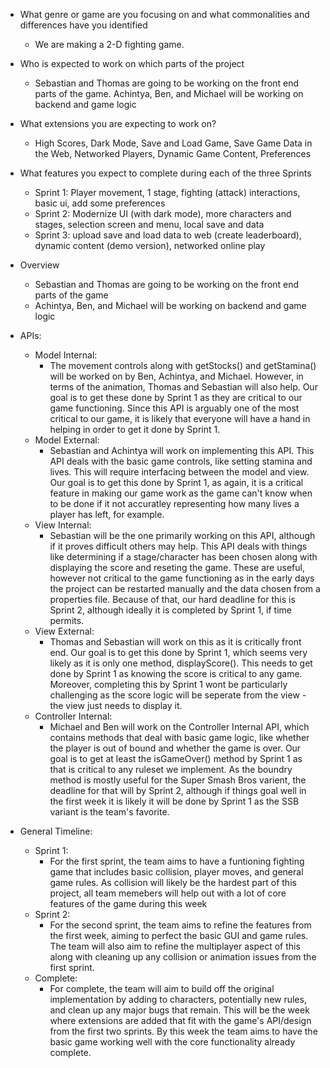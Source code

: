 * What genre or game are you focusing on and what commonalities and differences have you identified
    * We are making a 2-D fighting game. 
* Who is expected to work on which parts of the project
    * Sebastian and Thomas are going to be working on the front end parts of the game. Achintya, Ben, and Michael will be working on backend and game logic
* What extensions you are expecting to work on?
    * High Scores, Dark Mode, Save and Load Game, Save Game Data in the Web, Networked Players, Dynamic Game Content, Preferences
* What features you expect to complete during each of the three Sprints
    * Sprint 1: Player movement, 1 stage, fighting (attack) interactions, basic ui, add some preferences
    * Sprint 2: Modernize UI (with dark mode), more characters and stages, selection screen and menu, local save and data
    * Sprint 3: upload save and load data to web (create leaderboard), dynamic content (demo version), networked online play
    



*  Overview
    *  Sebastian and Thomas are going to be working on the front end parts of the game
    *  Achintya, Ben, and Michael will be working on backend and game logic
*  APIs:
    *  Model Internal: 
        *  The movement controls along with getStocks() and getStamina() will be worked
          on by Ben, Achintya, and Michael. However, in terms of the animation,
          Thomas and Sebastian will also help. Our goal is to get these done by
          Sprint 1 as they are critical to our game functioning. Since this API
          is arguably one of the most critical to our game, it is likely that
          everyone will have a hand in helping in order to get it done by Sprint 1.
    *  Model External:
        *   Sebastian and Achintya will work on implementing this API. This API
          deals with the basic game controls, like setting stamina and lives. This
          will require interfacing between the model and view. Our goal is to get this
          done by Sprint 1, as again, it is a critical feature in making our game work
          as the game can't know when to be done if it not accuratley representing
          how many lives a player has left, for example.
    *  View Internal:
        *   Sebastian will be the one primarily working on this API, although if it
          proves difficult others may help. This API deals with things like determining
          if a stage/character has been chosen along with displaying the score
          and reseting the game. These are useful, however not critical to the game
          functioning as in the early days the project can be restarted manually
          and the data chosen from a properties file. Because of that, our
          hard deadline for this is Sprint 2, although ideally it is completed by
          Sprint 1, if time permits.
    *  View External:
        *  Thomas and Sebastian will work on this as it is critically front end.
          Our goal is to get this done by Sprint 1, which seems very likely as it
          is only one method, displayScore(). This needs to get done by Sprint 1
          as knowing the score is critical to any game. Moreover, completing this
          by Sprint 1 wont be particularly challenging as the score logic will be
          seperate from the view - the view just needs to display it.
    *  Controller Internal:
        *  Michael and Ben will work on the Controller Internal API, which
          contains methods that deal with basic game logic, like whether the player
          is out of bound and whether the game is over. Our goal is to get at least
          the isGameOver() method by Sprint 1 as that is critical to any ruleset
          we implement. As the boundry method is mostly useful for the Super
          Smash Bros varient, the deadline for that will by Sprint 2, although
          if things goal well in the first week it is likely it will be done by
          Sprint 1 as the SSB variant is the team's favorite.
*   General Timeline:
    *   Sprint 1:
        *  For the first sprint, the team aims to have a funtioning fighting game
           that includes basic collision, player moves, and general game rules.
           As collision will likely be the hardest part of this project, all team
          memebers will help out with a lot of core features of the game during 
           this week
    *   Sprint 2:
        *   For the second sprint, the team aims to refine the features from the
           first week, aiming to perfect the basic GUI and game rules. The team
           will also aim to refine the multiplayer aspect of this along with cleaning
           up any collision or animation issues from the first sprint.
    *   Complete:
        *   For complete, the team will aim to build off the original implementation
           by adding to characters, potentially new rules, and clean up any major bugs
           that remain. This will be the week where extensions are added that 
           fit with the game's API/design from the first two sprints. By this week
           the team aims to have the basic game working well with the core functionality
           already complete.
